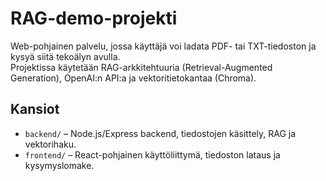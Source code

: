 # RAG-demo-projekti

Web-pohjainen palvelu, jossa käyttäjä voi ladata PDF- tai TXT-tiedoston ja kysyä siitä tekoälyn avulla.  
Projektissa käytetään RAG-arkkitehtuuria (Retrieval-Augmented Generation), OpenAI:n API:a ja vektoritietokantaa (Chroma).

## Kansiot
- `backend/` – Node.js/Express backend, tiedostojen käsittely, RAG ja vektorihaku.
- `frontend/` – React-pohjainen käyttöliittymä, tiedoston lataus ja kysymyslomake.
